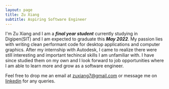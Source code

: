 ```yaml
---
layout: page
title: Zu Xiang
subtitle: Aspiring Software Engineer
---
```


I'm Zu Xiang and I am a ***final year student*** currently studying in Digipen(SIT) and I am expected to graduate this ***May 2022***. My passion lies with writing clean performant code for desktop applications and computer graphics. After my internship with Autodesk, I came to realize there were still interesting and important techincal skills I am unfamiliar with. I have since studied them on my own and I look forward to job opportunities where I am able to learn more and grow as a software engineer.

Feel free to drop me an email at <zuxiang7@gmail.com> or message me on [linkedin](https://www.linkedin.com/in/zuxiang/) for any queries.
